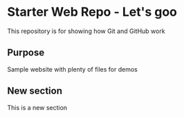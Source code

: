 # Starter Web Repo - Let's goo

This repository is for showing how Git and GitHub work

## Purpose

Sample website with plenty of files for demos

## New section
This is a new section

